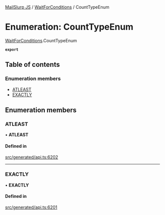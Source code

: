 [MailSlurp JS](../README.md) / [WaitForConditions](../modules/WaitForConditions.md) / CountTypeEnum

# Enumeration: CountTypeEnum

[WaitForConditions](../modules/WaitForConditions.md).CountTypeEnum

**`export`**

## Table of contents

### Enumeration members

- [ATLEAST](WaitForConditions.CountTypeEnum.md#atleast)
- [EXACTLY](WaitForConditions.CountTypeEnum.md#exactly)

## Enumeration members

### ATLEAST

• **ATLEAST**

#### Defined in

[src/generated/api.ts:6202](https://github.com/mailslurp/mailslurp-client/blob/8c02983/src/generated/api.ts#L6202)

___

### EXACTLY

• **EXACTLY**

#### Defined in

[src/generated/api.ts:6201](https://github.com/mailslurp/mailslurp-client/blob/8c02983/src/generated/api.ts#L6201)
